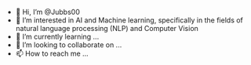 - 👋 Hi, I’m @Jubbs00
- 👀 I’m interested in AI and Machine learning, specifically in the fields of natural language processing (NLP) and Computer Vision
- 🌱 I’m currently learning ...
- 💞️ I’m looking to collaborate on ...
- 📫 How to reach me ...

<!---
Jubbs00/Jubbs00 is a ✨ special ✨ repository because its `README.md` (this file) appears on your GitHub profile.
You can click the Preview link to take a look at your changes.
--->
